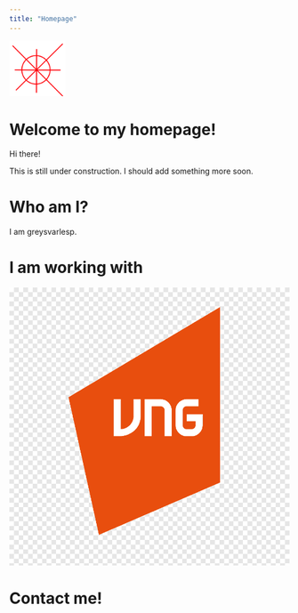 ```yaml
---
title: "Homepage"
---
```

<div class="center">

<img src=./design.svg width=20% height=auto>
<!-- ![](./design.svg) -->
</div>

# Welcome to my homepage!

Hi there!

This is still under construction. I should add something more soon.

# Who am I?

I am greysvarlesp.

# I am working with

![](./vng.png)


# Contact me!

